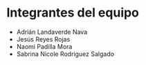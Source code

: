 # Integrantes del equipo

- Adrián Landaverde Nava
- Jesús Reyes Rojas
- Naomi Padilla Mora
- Sabrina Nicole Rodriguez Salgado
